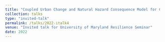 ```yaml
---
title: "Coupled Urban Change and Natural Hazard Consequence Model for Community Resilience Planning"
collection: talks
type: "invited-talk"
permalink: /talks/2022-italk4
venue: "Invited talk for University of Maryland Resilience Seminar"
date: 2022
---
```

